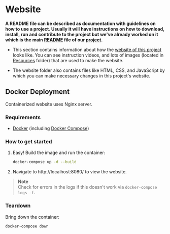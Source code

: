 # Website

**A README file can be described as documentation with guidelines on how to use a project. 
Usually it will have instructions on how to download, install, run and contribute to the project but we've already worked on it which is the main [README](https://github.com/SaptarshiSarkar12/Drifty/blob/master/README.md) file of our [project](https://github.com/SaptarshiSarkar12/Drifty).**


- This section contains information about how the [website of this project](https://saptarshisarkar12.github.io/Drifty/) looks like. You can see instruction videos, 
and lots of images (located in [Resources](https://github.com/SaptarshiSarkar12/Drifty/tree/master/Website/Resources) folder) that are used to make the website.


- The website folder also contains files like HTML, CSS, and JavaScript by which you can make necessary changes in this project's website.

## Docker Deployment

Containerized website uses Nginx server.

### Requirements

* [Docker](https://docs.docker.com/get-docker/) (including [Docker Compose](https://docs.docker.com/compose/install/))

### How to get started

1. Easy! Build the image and run the container:

    ```sh
    docker-compose up -d --build
    ```

2. Navigate to http://localhost:8080/ to view the website.

> **Note**  
> Check for errors in the logs if this doesn't work via `docker-compose logs -f`.

### Teardown

Bring down the container:

```sh
docker-compose down
```
